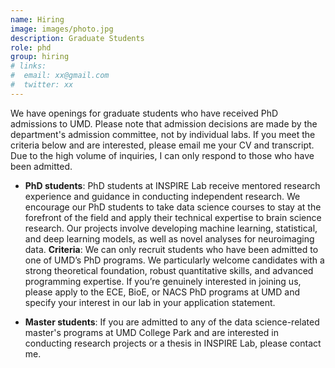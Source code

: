 ```yaml
---
name: Hiring
image: images/photo.jpg
description: Graduate Students
role: phd
group: hiring
# links:
#  email: xx@gmail.com
#  twitter: xx
---
```

We have openings for graduate students who have received PhD admissions to UMD. Please note that admission decisions are made by the department's admission committee, not by individual labs. If you meet the criteria below and are interested, please email me your CV and transcript. Due to the high volume of inquiries, I can only respond to those who have been admitted.

* **PhD students**: PhD students at INSPIRE Lab receive mentored research experience and guidance in conducting independent research. We encourage our PhD students to take data science courses to stay at the forefront of the field and apply their technical expertise to brain science research. Our projects involve developing machine learning, statistical, and deep learning models, as well as novel analyses for neuroimaging data.
    **Criteria**: We can only recruit students who have been admitted to one of UMD’s PhD programs. We particularly welcome candidates with a strong theoretical foundation, robust quantitative skills, and advanced programming expertise. If you’re genuinely interested in joining us, please apply to the ECE, BioE, or NACS PhD programs at UMD and specify your interest in our lab in your application statement.

* **Master students**: If you are admitted to any of the data science-related master's programs at UMD College Park and are interested in conducting research projects or a thesis in INSPIRE Lab, please contact me.